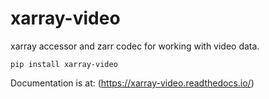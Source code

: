 # xarray-video

xarray accessor and zarr codec for working with video data.

```
pip install xarray-video
```

Documentation is at: (https://xarray-video.readthedocs.io/)
